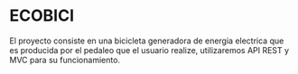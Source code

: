# ECOBICI
El proyecto consiste en una bicicleta generadora de energia electrica que es producida por el pedaleo que el usuario realize, utilizaremos API REST y MVC para su funcionamiento.
